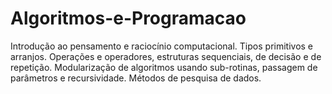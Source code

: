 # Algoritmos-e-Programacao
Introdução ao pensamento e raciocínio computacional. Tipos primitivos e arranjos. Operações e operadores, estruturas sequenciais, de decisão e de repetição. Modularização de algoritmos usando sub-rotinas, passagem de parâmetros e recursividade. Métodos de pesquisa de dados.
